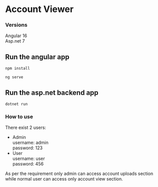 # Account Viewer

### Versions
Angular 16<br/>
Asp.net 7

## Run the angular app

```
npm install
```
```
ng serve
```
## Run the asp.net backend app

```
dotnet run
```


### How to use

There exist 2 users: <br/>
* Admin <br/>
 username: admin <br/>
 password: 123 <br/>
* User <br/>
  username: user <br/>
  password: 456 <br/>
  
As per the requirement only admin can access account uploads section while normal user can access only account view section.


